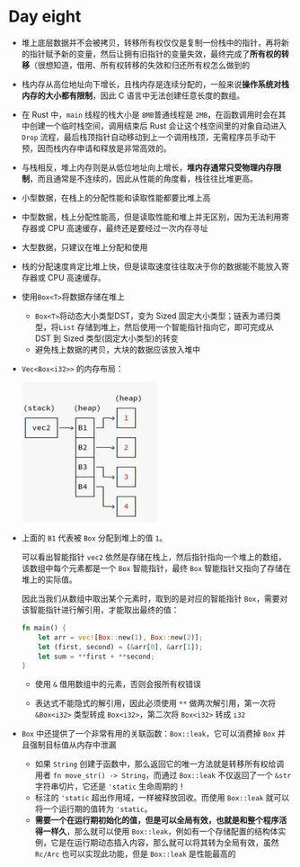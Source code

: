 # Day eight

- 堆上底层数据并不会被拷贝，转移所有权仅仅是复制一份栈中的指针，再将新的指针赋予新的变量，然后让拥有旧指针的变量失效，最终完成了**所有权的转移**（很想知道，借用、所有权转移的失效和归还所有权怎么做到的
- 栈内存从高位地址向下增长，且栈内存是连续分配的，一般来说**操作系统对栈内存的大小都有限制**，因此 C 语言中无法创建任意长度的数组。
- 在 Rust 中，`main` 线程的栈大小是 `8MB`普通线程是 `2MB`，在函数调用时会在其中创建一个临时栈空间，调用结束后 Rust 会让这个栈空间里的对象自动进入 `Drop` 流程，最后栈顶指针自动移动到上一个调用栈顶，无需程序员手动干预，因而栈内存申请和释放是非常高效的。
- 与栈相反，堆上内存则是从低位地址向上增长，**堆内存通常只受物理内存限制**，而且通常是不连续的，因此从性能的角度看，栈往往比堆更高。
- 小型数据，在栈上的分配性能和读取性能都要比堆上高
- 中型数据，栈上分配性能高，但是读取性能和堆上并无区别，因为无法利用寄存器或 CPU 高速缓存，最终还是要经过一次内存寻址
- 大型数据，只建议在堆上分配和使用
- 栈的分配速度肯定比堆上快，但是读取速度往往取决于你的数据能不能放入寄存器或 CPU 高速缓存。

- 使用`Box<T>`将数据存储在堆上
  - `Box<T>`将动态大小类型DST，变为 Sized 固定大小类型；链表为递归类型，将`List` 存储到堆上，然后使用一个智能指针指向它，即可完成从 DST 到 Sized 类型(固定大小类型)的转变
  - 避免栈上数据的拷贝，大块的数据应该放入堆中

- `Vec<Box<i32>>` 的内存布局：

  <img src="./pic/1.png" height="250" style="margin: 0 auto;"/>

- 上面的 `B1` 代表被 `Box` 分配到堆上的值 `1`。

  可以看出智能指针 `vec2` 依然是存储在栈上，然后指针指向一个堆上的数组，该数组中每个元素都是一个 `Box` 智能指针，最终 `Box` 智能指针又指向了存储在堆上的实际值。

  因此当我们从数组中取出某个元素时，取到的是对应的智能指针 `Box`，需要对该智能指针进行解引用，才能取出最终的值：

  ```rust
  fn main() {
      let arr = vec![Box::new(1), Box::new(2)];
      let (first, second) = (&arr[0], &arr[1]);
      let sum = **first + **second;
  }
  ```

  - 使用 `&` 借用数组中的元素，否则会报所有权错误

  - 表达式不能隐式的解引用，因此必须使用 `**` 做两次解引用，第一次将 `&Box<i32>` 类型转成 `Box<i32>`，第二次将 `Box<i32>` 转成 `i32`

- `Box` 中还提供了一个非常有用的关联函数：`Box::leak`，它可以消费掉 `Box` 并且强制目标值从内存中泄漏
  - 如果 `String` 创建于函数中，那么返回它的唯一方法就是转移所有权给调用者 `fn move_str() -> String`，而通过 `Box::leak` 不仅返回了一个 `&str` 字符串切片，它还是 `'static` 生命周期的！
  - 标注的 `'static` 超出作用域，一样被释放回收。而使用 `Box::leak` 就可以将一个运行期的值转为 `'static`。
  - **需要一个在运行期初始化的值，但是可以全局有效，也就是和整个程序活得一样久**，那么就可以使用 `Box::leak`，例如有一个存储配置的结构体实例，它是在运行期动态插入内容，那么就可以将其转为全局有效，虽然 `Rc/Arc` 也可以实现此功能，但是 `Box::leak` 是性能最高的